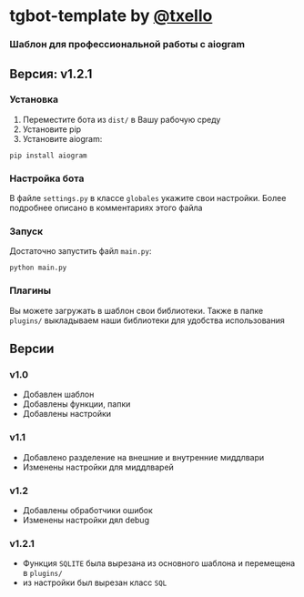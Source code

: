 # tgbot-template by [@txello](https://github.com/txello)

### Шаблон для профессиональной работы с aiogram
## Версия: v1.2.1

### Установка
1. Переместите бота из ```dist/``` в Вашу рабочую среду
2. Установите pip
3. Установите aiogram:
```console
pip install aiogram
```

### Настройка бота
В файле ```settings.py``` в классе ```globales``` укажите свои настройки.
Более подробнее описано в комментариях этого файла

### Запуск
Достаточно запустить файл ```main.py```:
```console
python main.py
```


### Плагины
Вы можете загружать в шаблон свои библиотеки.
Также в папке ```plugins/``` выкладываем наши библиотеки для удобства использования


## Версии

### v1.0
* Добавлен шаблон
* Добавлены функции, папки
* Добавлены настройки

### v1.1
* Добавлено разделение на внешние и внутренние миддлвари
* Изменены настройки для миддлварей

### v1.2
* Добавлены обработчики ошибок
* Изменены настройки дял debug

### v1.2.1
* Функция ```SQLITE``` была вырезана из основного шаблона и перемещена в ```plugins/```
* из настройки был вырезан класс ```SQL```